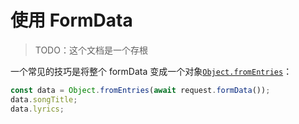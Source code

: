 #  使用 FormData

> TODO：这个文档是一个存根

一个常见的技巧是将整个 formData 变成一个对象[`Object.fromEntries`](https://developer.mozilla.org/en-US/docs/Web/JavaScript/Reference/Global_Objects/Object/fromEntries)：

```javascript
const data = Object.fromEntries(await request.formData());
data.songTitle;
data.lyrics;
```